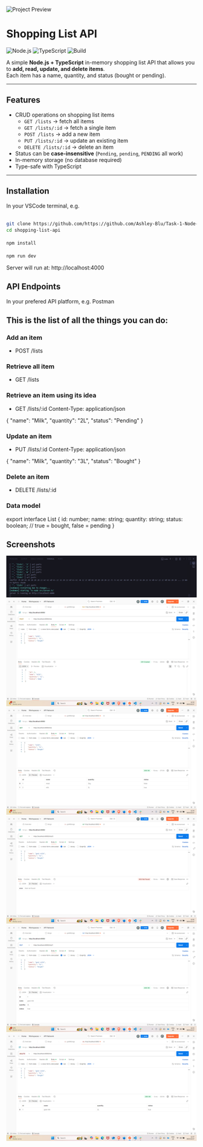 ![Project Preview](https://socialify.git.ci/Ashley-Blu/shopping-list-api/image?language=1&owner=1&name=1&stargazers=1&theme=Light)

# Shopping List API

![Node.js](https://img.shields.io/badge/Node.js-18.x-green)
![TypeScript](https://img.shields.io/badge/TypeScript-5.9-blue)
![Build](https://img.shields.io/badge/build-passing-brightgreen)

A simple **Node.js + TypeScript** in-memory shopping list API that allows you to **add, read, update, and delete items**.  
Each item has a name, quantity, and status (bought or pending).

---

## Features

- CRUD operations on shopping list items
  - `GET /lists` → fetch all items
  - `GET /lists/:id` → fetch a single item
  - `POST /lists` → add a new item
  - `PUT /lists/:id` → update an existing item
  - `DELETE /lists/:id` → delete an item
- Status can be **case-insensitive** (`Pending`, `pending`, `PENDING` all work)
- In-memory storage (no database required)
- Type-safe with TypeScript

---

## Installation

In your VSCode terminal, e.g.

```bash

git clone https://github.com/https://github.com/Ashley-Blu/Task-1-Node-TS-Shopping-List-API
cd shopping-list-api

npm install

npm run dev
```

Server will run at: http://localhost:4000

## API Endpoints

In your prefered API platform, e.g. Postman

This is the list of all the things you can do: 
---

### Add an item
- POST /lists

### Retrieve all item
- GET /lists

### Retrieve an item using its idea
- GET /lists/:id
Content-Type: application/json

{
  "name": "Milk",
  "quantity": "2L",
  "status": "Pending"
}

### Update an item
- PUT /lists/:id
Content-Type: application/json

{
  "name": "Milk",
  "quantity": "3L",
  "status": "Bought"
}

### Delete an item
- DELETE /lists/:id

### Data model 

export interface List {
  id: number;
  name: string;
  quantity: string;
  status: boolean; // true = bought, false = pending
}

## Screenshots
![Project Structure](./assets/terminal.png)
![Project Structure](./assets/add.png)
![Project Structure](./assets/getAll.png)
![Project Structure](./assets/getById.png)
![Project Structure](./assets/update.png)
![Project Structure](./assets/delete.png)


